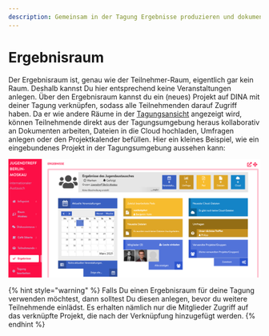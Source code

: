 ```yaml
---
description: Gemeinsam in der Tagung Ergebnisse produzieren und dokumentieren
---
```


# Ergebnisraum

Der Ergebnisraum ist, genau wie der Teilnehmer-Raum, eigentlich gar kein Raum. Deshalb kannst Du hier entsprechend keine Veranstaltungen anlegen. Über den Ergebnisraum kannst du ein \(neues\) Projekt auf DINA mit deiner Tagung verknüpfen, sodass alle Teilnehmenden darauf Zugriff haben. Da er wie andere Räume in der [Tagungsansicht](../uebersicht/tagungsansicht.md) angezeigt wird, können Teilnehmende direkt aus der Tagungsumgebung heraus kollaborativ an Dokumenten arbeiten, Dateien in die Cloud hochladen, Umfragen anlegen oder den Projektkalender befüllen. Hier ein kleines Beispiel, wie ein eingebundenes Projekt in der Tagungsumgebung aussehen kann:

![Beispiel eines Ergebnisraums](../../.gitbook/assets/ergebnisraum.png)

{% hint style="warning" %}
Falls Du einen Ergebnisraum für deine Tagung verwenden möchtest, dann solltest Du diesen anlegen, bevor du weitere Teilnehmende einlädst. Es erhalten nämlich nur die Mitglieder Zugriff auf das verknüpfte Projekt, die nach der Verknüpfung hinzugefügt werden.
{% endhint %}

